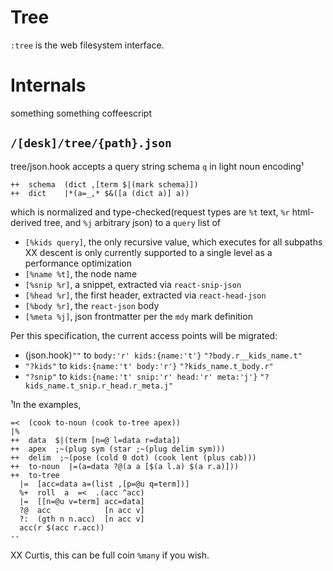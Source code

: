 # Tree

`:tree` is the web filesystem interface.

# Internals

something something coffeescript

## `/[desk]/tree/{path}.json`
tree/json.hook accepts a query string schema `q` in light noun encoding¹

    ++  schema  (dict ,[term $|(mark schema)])
    ++  dict    |*(a=_,* $&([a (dict a)] a))

which is normalized and type-checked(request types are `%t` text, `%r` html-derived tree, and `%j` arbitrary json) to a `query` list of
-  `[%kids query]`, the only recursive value, which executes for all subpaths
   XX descent is only currently supported to a single level as a performance optimization
-  `[%name %t]`, the node name
-  `[%snip %r]`, a snippet, extracted via `react-snip-json`
-  `[%head %r]`, the first header, extracted via `react-head-json`
-  `[%body %r]`, the `react-json` body
-  `[%meta %j]`, json frontmatter per the `mdy` mark definition

Per this specification, the current access points will be migrated:
-  (json.hook)`""` to `body:'r' kids:{name:'t'}` `"?body.r__kids_name.t"` 
-  `"?kids"` to `kids:{name:'t' body:'r'}` `"?kids_name.t_body.r"`
-  `"?snip"` to `kids:{name:'t' snip:'r' head:'r' meta:'j'}` `"?kids_name.t_snip.r_head.r_meta.j"`

¹In the examples,

    =<  (cook to-noun (cook to-tree apex))
    |%
    ++  data  $|(term [n=@ l=data r=data])
    ++  apex  ;~(plug sym (star ;~(plug delim sym)))
    ++  delim  ;~(pose (cold 0 dot) (cook lent (plus cab)))
    ++  to-noun  |=(a=data ?@(a a [$(a l.a) $(a r.a)]))
    ++  to-tree
      |=  [acc=data a=(list ,[p=@u q=term])]
      %+  roll  a  =<  .(acc ^acc)
      |=  [[n=@u v=term] acc=data]
      ?@  acc            [n acc v]
      ?:  (gth n n.acc)  [n acc v]
      acc(r $(acc r.acc))
    --

XX Curtis, this can be full coin `%many` if you wish.
